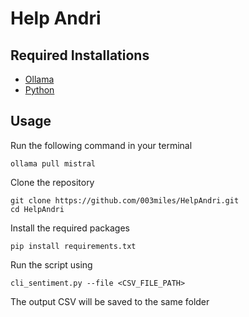 # Help Andri
## Required Installations
- [Ollama](https://ollama.com/download)
- [Python](https://www.python.org/downloads/)

## Usage
Run the following command in your terminal
```
ollama pull mistral
```

Clone the repository
```
git clone https://github.com/003miles/HelpAndri.git
cd HelpAndri
```

Install the required packages
```
pip install requirements.txt
```

Run the script using
```
cli_sentiment.py --file <CSV_FILE_PATH>
```

The output CSV will be saved to the same folder
